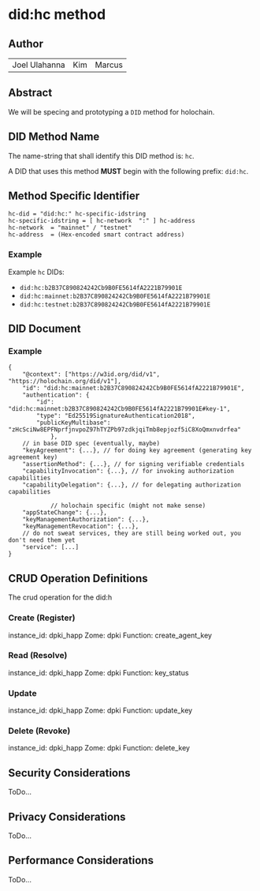 # did:hc method

## Author

<table style="text-align: center; border-width: 0;">
  <tr>
   <td>Joel Ulahanna
   </td>
   <td>Kim<br/>
   </td>
   <td>Marcus<br/>
   </td>
  </tr>
</table>


## Abstract 
We will be specing and prototyping a `DID` method for holochain.


## DID Method Name

The name-string that shall identify this DID method is: `hc`.

A DID that uses this method **MUST** begin with the following prefix: `did:hc`.

## Method Specific Identifier
    hc-did = "did:hc:" hc-specific-idstring
    hc-specific-idstring = [ hc-network  ":" ] hc-address
    hc-network  = "mainnet" / "testnet"
    hc-address  = (Hex-encoded smart contract address)
### Example

Example `hc` DIDs:

 - `did:hc:b2B37C890824242Cb9B0FE5614fA2221B79901E`
 - `did:hc:mainnet:b2B37C890824242Cb9B0FE5614fA2221B79901E`
 - `did:hc:testnet:b2B37C890824242Cb9B0FE5614fA2221B79901E`

## DID Document

### Example

	{
		"@context": ["https://w3id.org/did/v1", "https://holochain.org/did/v1"],
		"id": "did:hc:mainnet:b2B37C890824242Cb9B0FE5614fA2221B79901E",
		"authentication": {
			"id": "did:hc:mainnet:b2B37C890824242Cb9B0FE5614fA2221B79901E#key-1",
			"type": "Ed25519SignatureAuthentication2018",
			"publicKeyMultibase": "zHcSciNw8EPFNprfjnvpoZ97hTYZPb97zdkjqiTmb8epjozf5iC8XoQmxnvdrfea"
                },
		// in base DID spec (eventually, maybe)
		"keyAgreement": {...}, // for doing key agreement (generating key agreement key)
		"assertionMethod": {...}, // for signing verifiable credentials
		"capabilityInvocation": {...}, // for invoking authorization capabilities
		"capabilityDelegation": {...}, // for delegating authorization capabilities

                // holochain specific (might not make sense)
		"appStateChange": {...},
		"keyManagementAuthorization": {...},
		"keyManagementRevocation": {...},
		// do not sweat services, they are still being worked out, you don't need them yet
		"service": [...]
	}

## CRUD Operation Definitions
The crud operation for the did:h
### Create (Register)
instance_id: dpki_happ
Zome: dpki
Function: create_agent_key

### Read (Resolve)
instance_id: dpki_happ
Zome: dpki
Function: key_status

### Update
instance_id: dpki_happ
Zome: dpki
Function: update_key

### Delete (Revoke) 
instance_id: dpki_happ
Zome: dpki
Function: delete_key

## Security Considerations
ToDo...

## Privacy Considerations
ToDo...

## Performance Considerations
ToDo...
